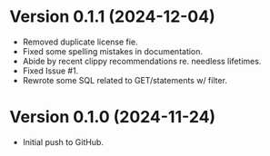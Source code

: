 # Version 0.1.1 (2024-12-04)

* Removed duplicate license fie.
* Fixed some spelling mistakes in documentation.
* Abide by recent clippy recommendations re. needless lifetimes.
* Fixed Issue #1.
* Rewrote some SQL related to GET/statements w/ filter.

# Version 0.1.0 (2024-11-24)

* Initial push to GitHub.

